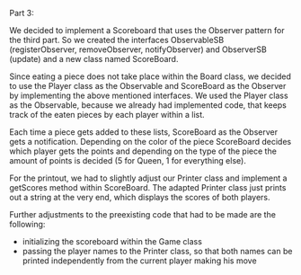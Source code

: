 Part 3:

We decided to implement a Scoreboard that uses the Observer pattern for the third part. So we created the interfaces ObservableSB (registerObserver, removeObserver, notifyObserver) and ObserverSB (update) and a new class named ScoreBoard. 

Since eating a piece does not take place within the Board class, we decided to use the Player class as the Observable and ScoreBoard as the Observer by implementing the above mentioned interfaces. We used the Player class as the Observable, because we already had implemented code, that keeps track of the eaten pieces by each player within a list.

Each time a piece gets added to these lists, ScoreBoard as the Observer gets a notification. Depending on the color of the piece ScoreBoard decides which player gets the points and depending on the type of the piece the amount of points is decided (5 for Queen, 1 for everything else).

For the printout, we had to slightly adjust our Printer class and implement a getScores method within ScoreBoard. The adapted Printer class just prints out a string at the very end, which displays the scores of both players. 

Further adjustments to the preexisting code that had to be made are the following: 
- initializing the scoreboard within the Game class
- passing the player names to the Printer class, so that both names can be printed independently from the current player making his move